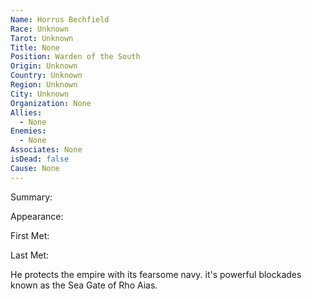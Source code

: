 ```yaml
---
Name: Horrus Bechfield
Race: Unknown
Tarot: Unknown
Title: None
Position: Warden of the South
Origin: Unknown
Country: Unknown
Region: Unknown
City: Unknown
Organization: None
Allies:
  - None
Enemies:
  - None
Associates: None
isDead: false
Cause: None
---
```

Summary:

Appearance: 

First Met: 

Last Met: 

He protects the empire with its fearsome navy.  it's powerful blockades known as the Sea Gate of Rho Aias.